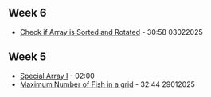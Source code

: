 ## Week 6

- [Check if Array is Sorted and Rotated](https://leetcode.com/problems/check-if-array-is-sorted-and-rotated/description/?envType=daily-question&envId=2025-02-02) - 30:58 03022025

## Week 5

- [Special Array I](https://leetcode.com/problems/special-array-i/description/?envType=daily-question&envId=2025-02-01) - 02:00
- [Maximum Number of Fish in a grid](https://leetcode.com/problems/maximum-number-of-fish-in-a-grid/?envType=daily-question&envId=2025-01-28) - 32:44 29012025

